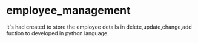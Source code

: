 # employee_management
it's had created to store the employee details in delete,update,change,add fuction to developed in python language.
